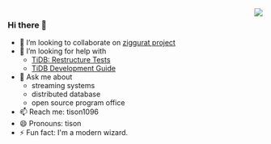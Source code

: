 <img align="right" src="https://github-readme-stats.vercel.app/api?username=tisonkun&show_icons=true&icon_color=CE1D2D&text_color=718096&bg_color=00000000&hide_title=true&hide_border=true" />

### Hi there 👋

- 👯 I’m looking to collaborate on [ziggurat project](https://github.com/ziggurat-project/overmind)
- 🤔 I’m looking for help with
  - [TiDB: Restructure Tests](https://github.com/pingcap/tidb/issues/26022)
  - [TiDB Development Guide](https://github.com/pingcap/tidb-dev-guide)
- 💬 Ask me about
  - streaming systems
  - distributed database
  - open source program office
- 📫 Reach me: tison1096
- 😄 Pronouns: tison
- ⚡ Fun fact: I'm a modern wizard.
